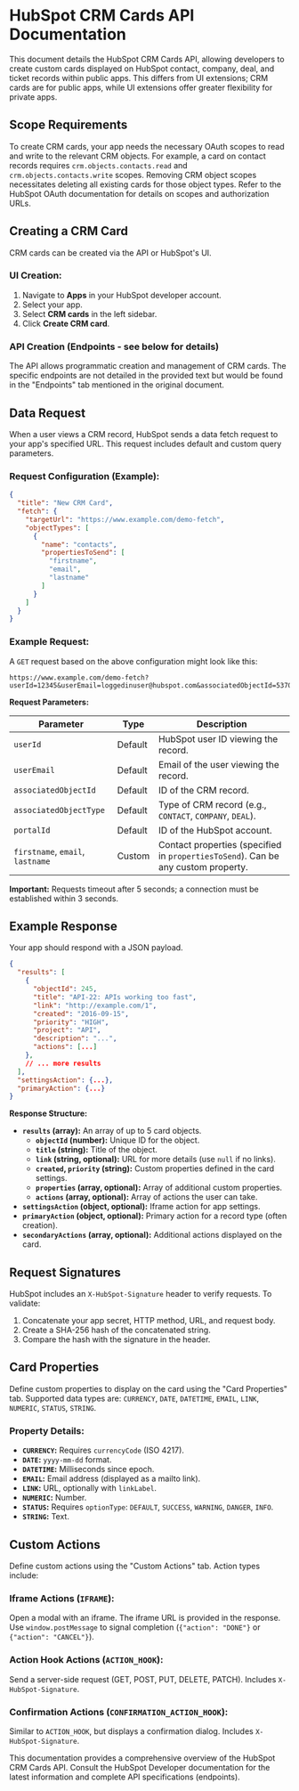 # HubSpot CRM Cards API Documentation

This document details the HubSpot CRM Cards API, allowing developers to create custom cards displayed on HubSpot contact, company, deal, and ticket records within public apps.  This differs from UI extensions; CRM cards are for public apps, while UI extensions offer greater flexibility for private apps.

## Scope Requirements

To create CRM cards, your app needs the necessary OAuth scopes to read and write to the relevant CRM objects. For example, a card on contact records requires `crm.objects.contacts.read` and `crm.objects.contacts.write` scopes.  Removing CRM object scopes necessitates deleting all existing cards for those object types.  Refer to the HubSpot OAuth documentation for details on scopes and authorization URLs.


## Creating a CRM Card

CRM cards can be created via the API or HubSpot's UI.

### UI Creation:

1. Navigate to **Apps** in your HubSpot developer account.
2. Select your app.
3. Select **CRM cards** in the left sidebar.
4. Click **Create CRM card**.


### API Creation (Endpoints - see below for details)

The API allows programmatic creation and management of CRM cards.  The specific endpoints are not detailed in the provided text but would be found in the "Endpoints" tab mentioned in the original document.


## Data Request

When a user views a CRM record, HubSpot sends a data fetch request to your app's specified URL. This request includes default and custom query parameters.

### Request Configuration (Example):

```json
{
  "title": "New CRM Card",
  "fetch": {
    "targetUrl": "https://www.example.com/demo-fetch",
    "objectTypes": [
      {
        "name": "contacts",
        "propertiesToSend": [
          "firstname",
          "email",
          "lastname"
        ]
      }
    ]
  }
}
```

### Example Request:

A `GET` request based on the above configuration might look like this:

```
https://www.example.com/demo-fetch?userId=12345&userEmail=loggedinuser@hubspot.com&associatedObjectId=53701&associatedObjectType=CONTACT&portalId=987654&firstname=Tim&email=timrobinson@itysl.com&lastname=Robinson
```

**Request Parameters:**

| Parameter             | Type    | Description                                                                     |
|----------------------|---------|---------------------------------------------------------------------------------|
| `userId`              | Default | HubSpot user ID viewing the record.                                             |
| `userEmail`           | Default | Email of the user viewing the record.                                          |
| `associatedObjectId` | Default | ID of the CRM record.                                                            |
| `associatedObjectType`| Default | Type of CRM record (e.g., `CONTACT`, `COMPANY`, `DEAL`).                         |
| `portalId`            | Default | ID of the HubSpot account.                                                      |
| `firstname`, `email`, `lastname` | Custom  | Contact properties (specified in `propertiesToSend`).  Can be any custom property. |


**Important:** Requests timeout after 5 seconds; a connection must be established within 3 seconds.


## Example Response

Your app should respond with a JSON payload.

```json
{
  "results": [
    {
      "objectId": 245,
      "title": "API-22: APIs working too fast",
      "link": "http://example.com/1",
      "created": "2016-09-15",
      "priority": "HIGH",
      "project": "API",
      "description": "...",
      "actions": [...]
    },
    // ... more results
  ],
  "settingsAction": {...},
  "primaryAction": {...}
}
```

**Response Structure:**

* **`results` (array):**  An array of up to 5 card objects.
    * **`objectId` (number):** Unique ID for the object.
    * **`title` (string):** Title of the object.
    * **`link` (string, optional):** URL for more details (use `null` if no links).
    * **`created`, `priority` (string):** Custom properties defined in the card settings.
    * **`properties` (array, optional):** Array of additional custom properties.
    * **`actions` (array, optional):** Array of actions the user can take.
* **`settingsAction` (object, optional):** Iframe action for app settings.
* **`primaryAction` (object, optional):** Primary action for a record type (often creation).
* **`secondaryActions` (array, optional):** Additional actions displayed on the card.


## Request Signatures

HubSpot includes an `X-HubSpot-Signature` header to verify requests.  To validate:

1. Concatenate your app secret, HTTP method, URL, and request body.
2. Create a SHA-256 hash of the concatenated string.
3. Compare the hash with the signature in the header.


## Card Properties

Define custom properties to display on the card using the "Card Properties" tab.  Supported data types are: `CURRENCY`, `DATE`, `DATETIME`, `EMAIL`, `LINK`, `NUMERIC`, `STATUS`, `STRING`.


### Property Details:

* **`CURRENCY`:** Requires `currencyCode` (ISO 4217).
* **`DATE`:**  `yyyy-mm-dd` format.
* **`DATETIME`:** Milliseconds since epoch.
* **`EMAIL`:** Email address (displayed as a mailto link).
* **`LINK`:** URL, optionally with `linkLabel`.
* **`NUMERIC`:** Number.
* **`STATUS`:**  Requires `optionType`: `DEFAULT`, `SUCCESS`, `WARNING`, `DANGER`, `INFO`.
* **`STRING`:** Text.


## Custom Actions

Define custom actions using the "Custom Actions" tab.  Action types include:

### Iframe Actions (`IFRAME`):

Open a modal with an iframe.  The iframe URL is provided in the response.  Use `window.postMessage` to signal completion (`{"action": "DONE"}` or `{"action": "CANCEL"}`).

### Action Hook Actions (`ACTION_HOOK`):

Send a server-side request (GET, POST, PUT, DELETE, PATCH).  Includes `X-HubSpot-Signature`.

### Confirmation Actions (`CONFIRMATION_ACTION_HOOK`):

Similar to `ACTION_HOOK`, but displays a confirmation dialog. Includes `X-HubSpot-Signature`.


This documentation provides a comprehensive overview of the HubSpot CRM Cards API.  Consult the HubSpot Developer documentation for the latest information and complete API specifications (endpoints).
